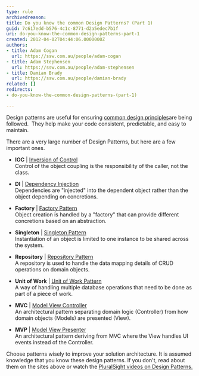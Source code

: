 ```yaml
---
type: rule
archivedreason: 
title: Do you know the common Design Patterns? (Part 1)
guid: 7c617edd-b576-4c1c-8771-d2a5edec7b1f
uri: do-you-know-the-common-design-patterns-part-1
created: 2012-04-02T04:44:06.0000000Z
authors:
- title: Adam Cogan
  url: https://ssw.com.au/people/adam-cogan
- title: Adam Stephensen
  url: https://ssw.com.au/people/adam-stephensen
- title: Damian Brady
  url: https://ssw.com.au/people/damian-brady
related: []
redirects:
- do-you-know-the-common-design-patterns-(part-1)

---
```


Design patterns are useful for ensuring [common design principles](/do-you-know-the-common-design-principles-part-1)are being followed.  They help make your code consistent, predictable, and easy to maintain.

<!--endintro-->

There are a very large number of Design Patterns, but here are a few important ones.

- **IOC** | [Inversion of Control](http&#58;//en.wikipedia.org/wiki/Inversion_of_control)  
Control of the object coupling is the responsibility of the caller, not the class.

- **DI** | [Dependency Injection](http&#58;//en.wikipedia.org/wiki/Dependency_injection)  
Dependencies are "injected" into the dependent object rather than the object depending on concretions.

- **Factory** | [Factory Pattern](http&#58;//en.wikipedia.org/wiki/Factory_pattern)  
Object creation is handled by a "factory" that can provide different concretions based on an abstraction.

- **Singleton** | [Singleton Pattern](http&#58;//en.wikipedia.org/wiki/Singleton_pattern)  
Instantiation of an object is limited to one instance to be shared across the system.

- **Repository** | [Repository Pattern](http&#58;//msdn.microsoft.com/en-us/library/ff649690.aspx)  
A repository is used to handle the data mapping details of CRUD operations on domain objects. 

- **Unit of Work** | [Unit of Work Pattern](http&#58;//msdn.microsoft.com/en-us/magazine/dd882510.aspx)  
A way of handling multiple database operations that need to be done as part of a piece of work. 

- **MVC** | [Model View Controller](http&#58;//en.wikipedia.org/wiki/Model%e2%80%93view%e2%80%93controller)  
An architectural pattern separating domain logic (Controller) from how domain objects (Models) are presented (View).

- **MVP** | [Model View Presenter](http&#58;//en.wikipedia.org/wiki/Model_View_Presenter)   
An architectural pattern deriving from MVC where the View handles UI events instead of the Controller.

Choose patterns wisely to improve your solution architecture. It is assumed knowledge that you know these design patterns. If you don't, read about them on the sites above or watch the [PluralSight videos on Design Patterns.](https://www.pluralsight.com/paths/design-patterns-in-c)
